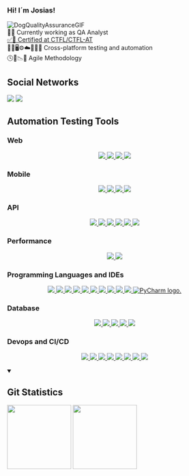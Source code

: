 ### Hi! I´m Josias!
![DogQualityAssuranceGIF](https://user-images.githubusercontent.com/79258697/183077460-b4fa6a9b-1db6-452a-abf2-7f6f9ddfcf09.gif)
<br>
🔎🐞 Currently working as QA Analyst
<br>
<a href="https://bcr.bstqb.org.br/cert?field_certificado_nome_value=Josias+Valentim+de+Figueredo&field_certificado_numero_value=+21-CTFL-AT-11239-BR">✅🏅 Certified at CTFL/CTFL-AT</a>
<br>
🧪📱🖥️⚙️☁️🔎🤖🧪 Cross-platform testing and automation
<br>
🕓📆📉🔄️ Agile Methodology
<br>
<h2>Social Networks</h2>
<p align="left">
  <a href="https://www.linkedin.com/in/josias-valentim-de-figueredo-0347455b/" target="_blank"><img
      src="https://img.shields.io/badge/-LinkedIn-%230077B5?style=for-the-badge&logo=linkedin&logoColor=white"
      target="_blank" rel="noopener noreferrer"></a>
  <a href="mailto:josiasvfigueredo@gmail.com"><img
      src="https://img.shields.io/badge/-Gmail-%23333?style=for-the-badge&logo=gmail&logoColor=white" target="_blank"
      rel="noopener noreferrer"></a>
</p>
<h2>Automation Testing Tools</h2>
<h3>Web</h3>
<p align="center">
  <a href="Web Testing Tools">
    <img src="https://docs.robotframework.org/img/robot-framework-dark.svg">
    <img src="https://upload.wikimedia.org/wikipedia/commons/thumb/d/d5/Selenium_Logo.png/574px-Selenium_Logo.png">
    <img src="https://www.cypress.io/_astro/navbar-brand.0d71ff96.svg">
    <img src="https://asset.brandfetch.io/idV7ZoyErg/idjjDL4vNp.svg">
  </a>
</p>
<h3>Mobile</h3>
<p align="center">
  <a href="Mobile Testing Tools">
    <img src="https://skillicons.dev/icons?i=androidstudio">
    <img src="https://appium.io/docs/en/2.1/assets/images/appium-logo-white.png">
    <img src="https://appium.io/docs/en/2.1/assets/images/appium-logo-horiz.png">
    <img src="https://docs.robotframework.org/img/robot-framework-dark.svg">
  </a>
</p>
<h3>API</h3>
<p align="center">
  <a href="API Testing Tools">
    <img src="https://skillicons.dev/icons?i=postman">
    <img src="https://jmeter.apache.org/images/jmeter_square.png">
    <img src="https://restsharp.dev/restsharp.png">
    <img src="https://rest-assured.io/img/logo-transparent.png">
    <img src="https://www.karatelabs.io/assets/images/logo.svg">
    <img src="https://docs.robotframework.org/img/robot-framework-dark.svg">
  </a>
</p>
<h3>Performance</h3>
<p align="center">
  <a href="Performance Testing Tools">
    <img src="https://jmeter.apache.org/images/jmeter_square.png">
    <img src="https://skillicons.dev/icons?i=grafana">
  </a>
</p>
<h3>Programming Languages and IDEs</h3>
<p align="center">
  <a href="Programming Languages and IDEs">
    <img src="https://skillicons.dev/icons?i=cs">
    <img src="https://skillicons.dev/icons?i=dotnet">
    <img src="https://skillicons.dev/icons?i=java">
    <img src="https://skillicons.dev/icons?i=js">
    <img src="https://skillicons.dev/icons?i=py">
    <img src="https://skillicons.dev/icons?i=ts">
    <img src="https://skillicons.dev/icons?i=vscode">
    <img src="https://skillicons.dev/icons?i=visualstudio">
    <img src="https://skillicons.dev/icons?i=eclipse">
    <img src="https://skillicons.dev/icons?i=idea">
    <img src="https://resources.jetbrains.com/storage/products/company/brand/logos/PyCharm_icon.png"
      alt="PyCharm logo.">
  </a>
</p>
<h3>Database</h3>
<p align="center">
  <a href="https://skillicons.dev">
    <img src="https://skillicons.dev/icons?i=sqlite">
    <img src="https://skillicons.dev/icons?i=postgres">
    <img src="https://skillicons.dev/icons?i=mysql">
    <img src="https://skillicons.dev/icons?i=dynamodb">
    <img src="https://img.icons8.com/?size=256&id=laYYF3dV0Iew&format=png">
  </a>
</p>
<h3>Devops and CI/CD</h3>
<p align="center">
  <a href="https://skillicons.dev">
    <img src="https://skillicons.dev/icons?i=git">
    <img src="https://skillicons.dev/icons?i=github">
    <img src="https://skillicons.dev/icons?i=githubactions">
    <img src="https://skillicons.dev/icons?i=gitlab">
    <img src="https://skillicons.dev/icons?i=azure">
    <img src="https://skillicons.dev/icons?i=aws">
    <img src="https://skillicons.dev/icons?i=jenkins">
    <img src="https://skillicons.dev/icons?i=docker">
  </a>
</p>
<details open="true">
  <summary><b> &nbsp;<h2>Git Statistics</h2></b></summary>
  <img height="150px"
    src="https://github-readme-stats.vercel.app/api?username=josiasvfigueredo1985&show_icons=true&theme=highcontrast" />
  <img height="150px"
    src="https://github-readme-stats.vercel.app/api/top-langs/?username=josiasvfigueredo1985&hide=html&layout=compact&theme=highcontrast" />
</details>
